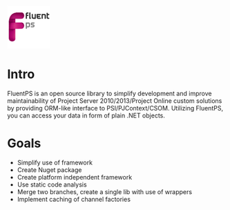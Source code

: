 ![FluentPS](https://raw.githubusercontent.com/FluentProSoftware/FluentPS/master/Docs/Images/logo.png)

Intro
===
FluentPS is an open source library to simplify development and improve maintainability of Project Server 2010/2013/Project Online custom solutions by providing ORM-like interface to PSI/PJContext/CSOM. Utilizing FluentPS, you can access your data in form of plain .NET objects. 

Goals
====
- Simplify use of framework
- Create Nuget package
- Create platform independent framework
- Use static code analysis
- Merge two branches, create a single lib with use of wrappers
- Implement caching of channel factories